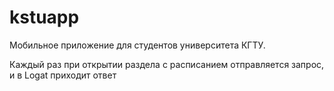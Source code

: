 # kstuapp
Мобильное приложение для студентов университета КГТУ.

Каждый раз при открытии раздела с расписанием отправляется запрос, и в Logat приходит ответ

